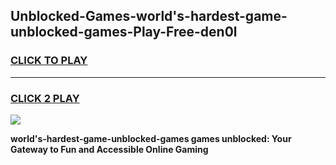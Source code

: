 
## Unblocked-Games-world's-hardest-game-unblocked-games-Play-Free-den0l
<h3>
<a href="https://premium76.site?title=world's-hardest-game-unblocked-games&ref=18A">CLICK TO PLAY</a></h3>
<hr>

<h3>
<a href="https://premium76.site?title=world's-hardest-game-unblocked-games&ref=18A">CLICK 2 PLAY</a>
  
</h3>

<a href="https://premium76.site?title=world's-hardest-game-unblocked-games&ref=18A"><img src="https://clearcache.store/games.png"></a>


**world's-hardest-game-unblocked-games games unblocked: Your Gateway to Fun and Accessible Online Gaming**
